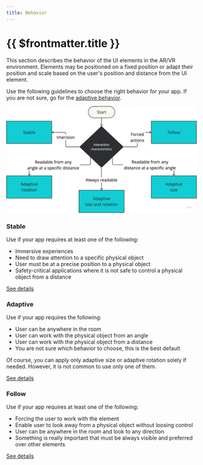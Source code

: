```yaml
---
title: Behavior
---
```


# {{ $frontmatter.title }}

This section describes the behavior of the UI elements in the AR/VR environment. Elements may be
positioned on a fixed position or adapt their position and scale based on the user's position and distance
from the UI element.

Use the following guidelines to choose the right behavior for your app. If you are not sure, go for
the [adaptive behavior](#adaptive-size-and-rotation).

![behavior](../assets/guidelines/behavior.svg)

### Stable

Use if your app requires at least one of the following:

- Immersive experiences
- Need to draw attention to a specific physical object
- User must be at a precise position to a physical object
- Safety-critical applications where it is not safe to control a physical object from a distance

[See details](/guidelines/stable.md)

### Adaptive

Use if your app requires the following:

- User can be anywhere in the room
- User can work with the physical object from an angle
- User can work with the physical object from a distance
- You are not sure which behavior to choose, this is the best default

Of course, you can apply only adaptive size or adaptive rotation solely if needed. However,
it is not common to use only one of them.

[See details](/guidelines/adaptive.md)

### Follow

Use if your app requires at least one of the following:

- Forcing the user to work with the element
- Enable user to look away from a physical object without loosing control
- User can be anywhere in the room and look to any direction
- Something is really important that must be always visible and preferred over other elements

[See details](/guidelines/follow.md)
